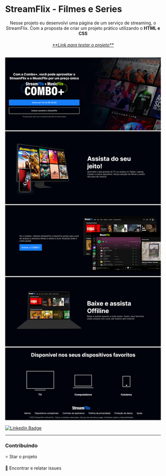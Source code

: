 # StreamFlix - Filmes e Series

<p align="center">Nesse projeto eu desenvolvi uma página de um serviço de streaming, o StreamFlix. Com a proposta de criar um projeto prático utilizando o <b>HTML e CSS</b></p>

<h6 align="center"><a href="https://jean-carlo-torres.github.io/streamflix/">**Link para testar o projeto**</a></h6>

<img src="./github/1_banner.png">
<img src="./github/2_main.png">
<img src="./github/3_telas.png">
<img src="./github/4_note.png">
<img src="./github/5_footer.png">
<br>


[![Linkedin Badge](https://img.shields.io/badge/-JeanCarlo-blue?style=flat-square&logo=Linkedin&logoColor=white&link=https://www.linkedin.com/in/jeancarlotorre619b/)](https://www.linkedin.com/in/jeancarlotorre619b/)

<hr>
<h3>Contribuindo</h3>


⭐️ Star o projeto

🐛 Encontrar e relatar issues
